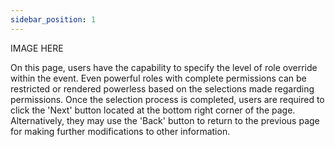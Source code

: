 ```yaml
---
sidebar_position: 1
---
```


IMAGE HERE

On this page, users have the capability to specify the level of role override within the event. Even powerful roles with complete permissions can be restricted or rendered powerless based on the selections made regarding permissions.
Once the selection process is completed, users are required to click the 'Next' button located at the bottom right corner of the page. Alternatively, they may use the 'Back' button to return to the previous page for making further modifications to other information.
